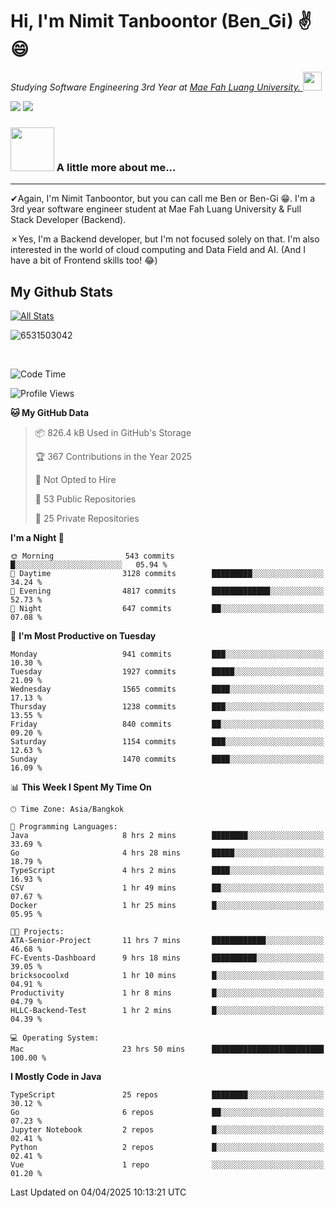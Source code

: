 # Hi, I'm Nimit Tanboontor (Ben_Gi) ✌😄
<p><em>Studying Software Engineering 3rd Year at <a href="https://en.mfu.ac.th/home.html"> Mae Fah Luang University.
</a><img src="https://media.giphy.com/media/WUlplcMpOCEmTGBtBW/giphy.gif" width="30"> </em></p>


[![](https://img.shields.io/badge/linkedin-%230077B5.svg?style=for-the-badge&logo=linkedin)]([https://www.linkedin.com/in/thanaphoom-babparn/](https://www.linkedin.com/in/nimit-tanbooutor-798139246/))
[![](https://img.shields.io/badge/Medium-12100E?style=for-the-badge&logo=medium&logoColor=white)](https://medium.com/@nimittanbooutor)

### <img src="https://media.giphy.com/media/VgCDAzcKvsR6OM0uWg/giphy.gif" width="70"> A little more about me...  

<hr> <!-- Horizontal line -->

&#10004;Again, I'm Nimit Tanboontor, but you can call me Ben or Ben-Gi 😁. I'm a 3rd year software engineer student at Mae Fah Luang University & Full Stack Developer (Backend).

&#10007;Yes, I'm a Backend developer, but I'm not focused solely on that. I'm also interested in the world of cloud computing and Data Field and AI. (And I have a bit of Frontend skills too! 😂)


## My Github Stats

[![All Stats](https://github-readme-stats.vercel.app/api?username=6531503042&show_icons=true&theme=algolia)](https://github.com/6531503042)

<p><img align="center" src="https://github-readme-streak-stats.herokuapp.com/?user=6531503042&" alt="6531503042" /></p>

<br />


<!--START_SECTION:waka-->
![Code Time](http://img.shields.io/badge/Code%20Time-435%20hrs%2034%20mins-blue)

![Profile Views](http://img.shields.io/badge/Profile%20Views-2-blue)

**🐱 My GitHub Data** 

> 📦 826.4 kB Used in GitHub's Storage 
 > 
> 🏆 367 Contributions in the Year 2025
 > 
> 🚫 Not Opted to Hire
 > 
> 📜 53 Public Repositories 
 > 
> 🔑 25 Private Repositories 
 > 
**I'm a Night 🦉** 

```text
🌞 Morning                543 commits         █░░░░░░░░░░░░░░░░░░░░░░░░   05.94 % 
🌆 Daytime                3128 commits        █████████░░░░░░░░░░░░░░░░   34.24 % 
🌃 Evening                4817 commits        █████████████░░░░░░░░░░░░   52.73 % 
🌙 Night                  647 commits         ██░░░░░░░░░░░░░░░░░░░░░░░   07.08 % 
```
📅 **I'm Most Productive on Tuesday** 

```text
Monday                   941 commits         ███░░░░░░░░░░░░░░░░░░░░░░   10.30 % 
Tuesday                  1927 commits        █████░░░░░░░░░░░░░░░░░░░░   21.09 % 
Wednesday                1565 commits        ████░░░░░░░░░░░░░░░░░░░░░   17.13 % 
Thursday                 1238 commits        ███░░░░░░░░░░░░░░░░░░░░░░   13.55 % 
Friday                   840 commits         ██░░░░░░░░░░░░░░░░░░░░░░░   09.20 % 
Saturday                 1154 commits        ███░░░░░░░░░░░░░░░░░░░░░░   12.63 % 
Sunday                   1470 commits        ████░░░░░░░░░░░░░░░░░░░░░   16.09 % 
```


📊 **This Week I Spent My Time On** 

```text
🕑︎ Time Zone: Asia/Bangkok

💬 Programming Languages: 
Java                     8 hrs 2 mins        ████████░░░░░░░░░░░░░░░░░   33.69 % 
Go                       4 hrs 28 mins       █████░░░░░░░░░░░░░░░░░░░░   18.79 % 
TypeScript               4 hrs 2 mins        ████░░░░░░░░░░░░░░░░░░░░░   16.93 % 
CSV                      1 hr 49 mins        ██░░░░░░░░░░░░░░░░░░░░░░░   07.67 % 
Docker                   1 hr 25 mins        █░░░░░░░░░░░░░░░░░░░░░░░░   05.95 % 

🐱‍💻 Projects: 
ATA-Senior-Project       11 hrs 7 mins       ████████████░░░░░░░░░░░░░   46.68 % 
FC-Events-Dashboard      9 hrs 18 mins       ██████████░░░░░░░░░░░░░░░   39.05 % 
bricksocoolxd            1 hr 10 mins        █░░░░░░░░░░░░░░░░░░░░░░░░   04.91 % 
Productivity             1 hr 8 mins         █░░░░░░░░░░░░░░░░░░░░░░░░   04.79 % 
HLLC-Backend-Test        1 hr 2 mins         █░░░░░░░░░░░░░░░░░░░░░░░░   04.39 % 

💻 Operating System: 
Mac                      23 hrs 50 mins      █████████████████████████   100.00 % 
```

**I Mostly Code in Java** 

```text
TypeScript               25 repos            ████████░░░░░░░░░░░░░░░░░   30.12 % 
Go                       6 repos             ██░░░░░░░░░░░░░░░░░░░░░░░   07.23 % 
Jupyter Notebook         2 repos             █░░░░░░░░░░░░░░░░░░░░░░░░   02.41 % 
Python                   2 repos             █░░░░░░░░░░░░░░░░░░░░░░░░   02.41 % 
Vue                      1 repo              ░░░░░░░░░░░░░░░░░░░░░░░░░   01.20 % 
```




 Last Updated on 04/04/2025 10:13:21 UTC
<!--END_SECTION:waka-->

